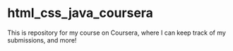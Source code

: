# html_css_java_coursera
This is repository for my course on Coursera, where I can keep track of my submissions, and more!
